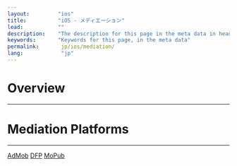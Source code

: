 ```yaml
---
layout:         "ios"
title:          "iOS - メディエーション"
lead:           ""
description:    "The description for this page in the meta data in header."
keywords:       "Keywords for this page, in the meta data"
permalink:       jp/ios/mediation/
lang:            "jp"
---
```

# Overview
---



# Mediation Platforms
---
<a href="admob" class="btn btn-lg btn-outline" role="button">
AdMob</a>
<a href="dfp" class="btn btn-lg btn-outline" role="button">
DFP</a>
<a href="mopub" class="btn btn-lg btn-outline" role="button">
MoPub</a>

<!-- <a href="mogo" class="btn btn-lg btn-outline" role="button">
MOGO</a> -->
